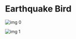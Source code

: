 # Earthquake Bird

![img 0](https://i.imgur.com/wOsmLuB.jpg)

![img 1](https://i.imgur.com/zKPIH3s.png)

